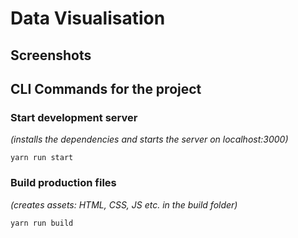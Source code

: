 # Data Visualisation

## Screenshots

## CLI Commands for the project

### Start development server

_(installs the dependencies and starts the server on localhost:3000)_

```
yarn run start
```

### Build production files

_(creates assets: HTML, CSS, JS etc. in the build folder)_

```
yarn run build
```
